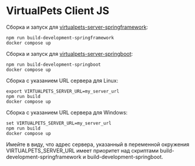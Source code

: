 

# VirtualPets Client JS

Сборка и запуск для [virtualpets-server-springframework](https://github.com/urvanov-ru/virtualpets-server-springframework):


    npm run build-development-springframework
    docker compose up



Сборка и запуск для [virtualpets-server-springboot](https://github.com/urvanov-ru/virtualpets-server-springboot):


    npm run build-development-springboot
    docker compose up

Сборка с указанием URL сервера для Linux:

    export VIRTUALPETS_SERVER_URL=my_server_url
    npm run build
    docker compose up

Сборка с указанием URL сервера для Windows:

    set VIRTUALPETS_SERVER_URL=my_server_url
    npm run build
    docker compose up


Имейте в виду, что адрес сервера, указанный в переменной окружения VIRTUALPETS_SERVER_URL имеет приоритет над скриптами build-development-springframework и build-development-springboot.